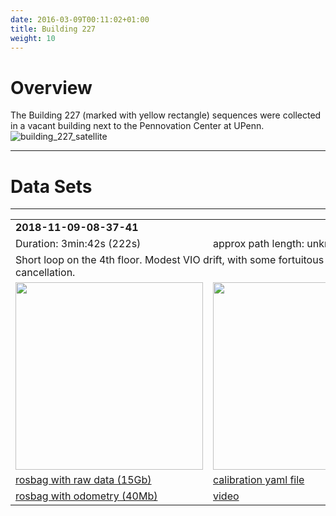 ```yaml
---
date: 2016-03-09T00:11:02+01:00
title: Building 227
weight: 10
---
```


# Overview

The Building 227 (marked with yellow rectangle) sequences were collected in a vacant building next to the Pennovation Center at UPenn.
![building_227_satellite](/media/building_227/satellite_map.jpg)

---
# Data Sets
---
<table>

<tr>
<td colspan="2"><strong>2018-11-09-08-37-41</strong></td>
</tr>
<tr>
<td>Duration: 3min:42s (222s)</td><td>approx path length: unknown</td>
</tr>
<tr>
<td colspan="2">Short loop on the 4th floor. Modest VIO drift, with
some fortuitous error cancellation.</td>
</tr>
<tr>
<td><img src="/media/building_227/2018-11-09-11-00-28/map.jpg" height="300"/></td>
<td><a href="http://visiondata.cis.upenn.edu/grasp_multicam/building_227/2018-11-09-11-00-28/camera_video.mp4"><img src="/media/building_227/2018-11-09-11-00-28/camera.jpg" height="300"/></a></td>
</tr>
<tr>
<td>
<a href="http://visiondata.cis.upenn.edu/grasp_multicam/building_227/2018-11-09-11-00-28/2018-11-09-11-00-28_raw_data.bag">rosbag with raw data (15Gb)</a>
</td>
<td>
<a href="http://visiondata.cis.upenn.edu/grasp_multicam/building_227/2018-11-09-11-00-28/2018-11-09-11-00-28_calib.yaml">calibration yaml file</a>
</td>
</tr>

<tr>
<td>
<a href="http://visiondata.cis.upenn.edu/grasp_multicam/building_227/2018-11-09-11-00-28/2018-11-09-11-00-28_odom.bag">rosbag with odometry (40Mb)</a>
</td>
<td><a href="http://visiondata.cis.upenn.edu/grasp_multicam/building_227/2018-11-09-11-00-28/camera_video.mp4">video</a></td>
</tr>
</table>
